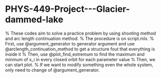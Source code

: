 # PHYS-449-Project---Glacier-dammed-lake
% These codes aim to solve a practice problem by using shooting method and arc length continuation method.
% The procedure is on script.mlx.
% First, use @argument_generator to generator argument and use @arclength_continuation_method to get a structure fout that everything is inside it
% Then, use @plot_find_extremum to find the maximum and minmum of x_i in every closed orbit for each parameter value
% Then, we can start plot.
% If we want to modify something even the whole system, only need to change of @argument_generator.
